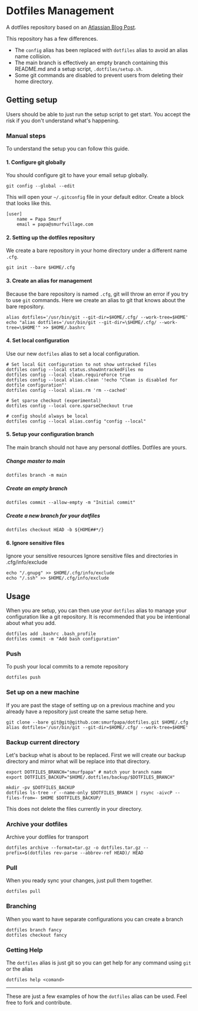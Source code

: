 # Dotfiles Management

A dotfiles repository based on an [Atlassian Blog
Post](https://www.atlassian.com/git/tutorials/dotfiles).

This repository has a few differences.

* The `config` alias has been replaced with `dotfiles` alias to avoid an alias
  name collision.
* The main branch is effectively an empty branch containing this README.md and
  a setup script, `.dotfiles/setup.sh`.
* Some git commands are disabled to prevent users from deleting their home
  directory.

## Getting setup

Users should be able to just run the setup script to get start. You accept the
risk if you don't understand what's happening.

### Manual steps

To understand the setup you can follow this guide.

#### 1. Configure git globally

You should configure git to have your email setup globally.

```
git config --global --edit
```

This will open your `~/.gitconfig` file in your default editor. Create a block
that looks like this.

```
[user]
    name = Papa Smurf
    email = papa@smurfvillage.com
```

#### 2. Setting up the dotfiles repository

We create a bare repository in your home directory under a different name
`.cfg`.

```
git init --bare $HOME/.cfg
```

#### 3. Create an alias for management

Because the bare repository is named `.cfg`, git will throw an error if you try
to use `git` commands. Here we create an alias to git that knows about the bare
repository.

```
alias dotfiles='/usr/bin/git --git-dir=$HOME/.cfg/ --work-tree=$HOME'
echo "alias dotfiles='/usr/bin/git --git-dir=\$HOME/.cfg/ --work-tree=\$HOME'" >> $HOME/.bashrc
```

#### 4. Set local configuration

Use our new `dotfiles` alias to set a local configuration.

```
# Set local Git configuration to not show untracked files
dotfiles config --local status.showUntrackedFiles no
dotfiles config --local clean.requireForce true
dotfiles config --local alias.clean '!echo "Clean is disabled for dotfile configuration"'
dotfiles config --local alias.rm 'rm --cached'

# Set sparse checkout (experimental)
dotfiles config --local core.sparseCheckout true

# config should always be local
dotfiles config --local alias.config "config --local"
```

#### 5. Setup your configuration branch

The main branch should not have any personal dotfiles. Dotfiles are yours.


##### Change master to main

```
dotfiles branch -m main
```

##### Create an empty branch

```
dotfiles commit --allow-empty -m "Initial commit"
```

##### Create a new branch for your dotfiles

```
dotfiles checkout HEAD -b ${HOME##*/}
```

#### 6. Ignore sensitive files

Ignore your sensitive resources Ignore sensitive files and directories in
.cfg/info/exclude

```
echo "/.gnupg" >> $HOME/.cfg/info/exclude
echo "/.ssh" >> $HOME/.cfg/info/exclude
```

## Usage

When you are setup, you can then use your `dotfiles` alias to manage your configuration like a git repository. It is recommended that you be intentional about what you add.

```
dotfiles add .bashrc .bash_profile
dotfiles commit -m "Add bash configuration"
```

### Push

To push your local commits to a remote repository

```
dotfiles push
```

### Set up on a new machine

If you are past the stage of setting up on a previous machine and you already have a repository just create the same setup here.

```
git clone --bare git@git@github.com:smurfpapa/dotfiles.git $HOME/.cfg
alias dotfiles='/usr/bin/git --git-dir=$HOME/.cfg/ --work-tree=$HOME'
```

### Backup current directory

Let's backup what is about to be replaced. First we will create our backup directory and mirror what will be replace into that directory.

```
export DOTFILES_BRANCH="smurfpapa" # match your branch name
export DOTFILES_BACKUP="$HOME/.dotfiles/backup/$DOTFILES_BRANCH"

mkdir -pv $DOTFILES_BACKUP
dotfiles ls-tree -r --name-only $DOTFILES_BRANCH | rsync -aivcP --files-from=- $HOME $DOTFILES_BACKUP/
```

This does not delete the files currently in your directory.

### Archive your dotfiles

Archive your dotfiles for transport

```
dotfiles archive --format=tar.gz -o dotfiles.tar.gz --prefix=$(dotfiles rev-parse --abbrev-ref HEAD)/ HEAD
```

### Pull

When you ready sync your changes, just pull them together.

```
dotfiles pull
```

### Branching

When you want to have separate configurations you can create a branch

```
dotfiles branch fancy
dotfiles checkout fancy
```

### Getting Help

The `dotfiles` alias is just git so you can get help for any command using
`git` or the alias

```
dotfiles help <comand>
```

********

These are just a few examples of how the `dotfiles` alias can be used. Feel
free to fork and contribute.
